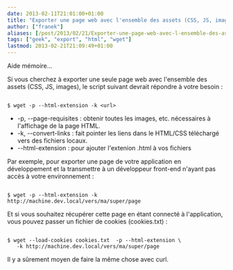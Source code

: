 ```yaml
---
date: 2013-02-11T21:01:00+01:00
title: "Exporter une page web avec l'ensemble des assets (CSS, JS, images)"
author: ["franek"]
aliases: [/post/2013/02/21/Exporter-une-page-web-avec-l-ensemble-des-assets-%28CSS%2C-JS%2C-images%29]
tags: ["geek", "export", "html", "wget"]
lastmod: 2013-02-21T21:09:49+01:00
---
```

Aide mémoire...

Si vous cherchez à exporter une seule page web avec l'ensemble des assets (CSS, JS, images), le script suivant devrait répondre à votre besoin :

```

$ wget -p --html-extension -k <url>
```

- -p, --page-requisites : obtenir toutes les images, etc. nécessaires à l'affichage de la page HTML.
- -k, --convert-links : fait pointer les liens dans le HTML/CSS téléchargé vers des fichiers locaux.
- --html-extension : pour ajouter l'extenion .html à vos fichiers

Par exemple, pour exporter une page de votre application en développement et la transmettre à un développeur front-end n'ayant pas accès à votre environnement :

```

$ wget -p --html-extension -k http://machine.dev.local/vers/ma/super/page
```

Et si vous souhaitez récupérer cette page en étant connecté à l'application, vous pouvez passer un fichier de cookies (cookies.txt) :

```

$ wget --load-cookies cookies.txt  -p --html-extension \
   -k http://machine.dev.local/vers/ma/super/page
```

Il y a sûrement moyen de faire la même chose avec curl.
